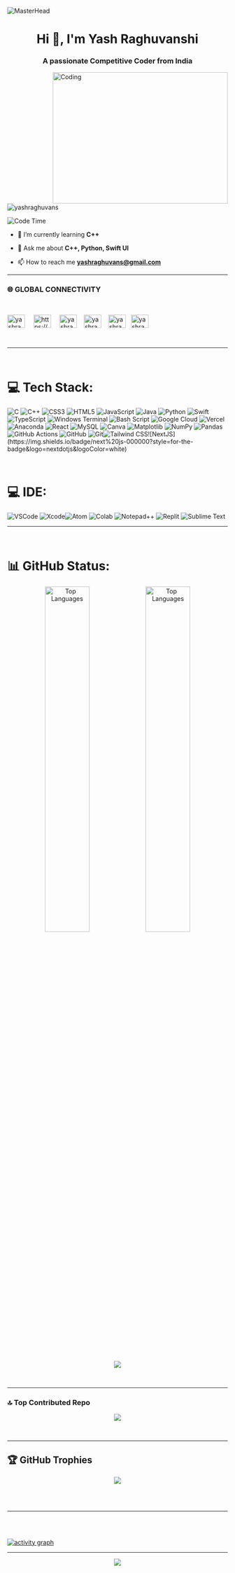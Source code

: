 ![MasterHead](https://user-images.githubusercontent.com/90236635/232446433-d5540fa2-fe28-4bb8-b929-cdb51fe61336.gif)

<h1 align="center">Hi 👋, I'm Yash Raghuvanshi</h1>
<h3 align="center">A passionate Competitive Coder from India</h3>
<img align="right" alt="Coding" width="400" height="300" src="https://i.giphy.com/78XCFBGOlS6keY1Bil.webp">

<p align="left"> <img src="https://komarev.com/ghpvc/?username=yashraghuvans&label=Profile%20views&color=0e75b6&style=flat" alt="yashraghuvans" /> </p>
<p>
  
  ![Code Time](http://img.shields.io/badge/Code%20Time-3212hrs%205%35mins-blue)
</p>

- 🌱 I’m currently learning **C++**

- 💬 Ask me about **C++, Python, Swift UI**

- 📫 How to reach me **yashraghuvans@gmail.com**

<hr>

### 🌐 **GLOBAL CONNECTIVITY**

<br>

<a href="https://twitter.com/yashraghu2006" target="blank"><img align="center" src="https://raw.githubusercontent.com/rahuldkjain/github-profile-readme-generator/master/src/images/icons/Social/twitter.svg" alt="yashraghu2006" height="30" width="40" /></a> &nbsp; &nbsp;
<a href="http://www.linkedin.com/in/yash-raghuvanshi-a14361287" target="blank"><img align="center" src="https://raw.githubusercontent.com/rahuldkjain/github-profile-readme-generator/master/src/images/icons/Social/linked-in-alt.svg" alt="https://www.linkedin.com/in/yash-raghuvanshi-a14361287/" height="30" width="40" /></a> &nbsp; &nbsp;
<a href="https://instagram.com/yashraghuvanshi1112" target="blank"><img align="center" src="https://raw.githubusercontent.com/rahuldkjain/github-profile-readme-generator/master/src/images/icons/Social/instagram.svg" alt="yashraghuvanshi1112" height="30" width="40" /></a>&nbsp; &nbsp;
<a href="https://www.hackerrank.com/yashraghuvans" target="blank"><img align="center" src="https://raw.githubusercontent.com/rahuldkjain/github-profile-readme-generator/master/src/images/icons/Social/hackerrank.svg" alt="yashraghuvans" height="30" width="40" /></a>&nbsp; &nbsp;
<a href="https://www.leetcode.com/yashraghuvans" target="blank"><img align="center" src="https://raw.githubusercontent.com/rahuldkjain/github-profile-readme-generator/master/src/images/icons/Social/leet-code.svg" alt="yashraghuvans" height="30" width="40" /></a> &nbsp;
<a href="https://auth.geeksforgeeks.org/user/yashraguzgo" target="blank"><img align="center" src="https://raw.githubusercontent.com/rahuldkjain/github-profile-readme-generator/master/src/images/icons/Social/geeks-for-geeks.svg" alt="yashraguzgo" height="30" width="40" /></a>&nbsp; &nbsp;

<br>

---

<br>

# 💻 Tech Stack:
![C](https://img.shields.io/badge/c-%2300599C.svg?style=for-the-badge&logo=c&logoColor=white) ![C++](https://img.shields.io/badge/c++-%2300599C.svg?style=for-the-badge&logo=c%2B%2B&logoColor=white) ![CSS3](https://img.shields.io/badge/css3-%231572B6.svg?style=for-the-badge&logo=css3&logoColor=white) ![HTML5](https://img.shields.io/badge/html5-%23E34F26.svg?style=for-the-badge&logo=html5&logoColor=white) ![JavaScript](https://img.shields.io/badge/javascript-%23323330.svg?style=for-the-badge&logo=javascript&logoColor=%23F7DF1E) ![Java](https://img.shields.io/badge/java-%23ED8B00.svg?style=for-the-badge&logo=openjdk&logoColor=white) ![Python](https://img.shields.io/badge/python-3670A0?style=for-the-badge&logo=python&logoColor=ffdd54) ![Swift](https://img.shields.io/badge/swift-F54A2A?style=for-the-badge&logo=swift&logoColor=white) ![TypeScript](https://img.shields.io/badge/typescript-%23007ACC.svg?style=for-the-badge&logo=typescript&logoColor=white) ![Windows Terminal](https://img.shields.io/badge/Windows%20Terminal-%234D4D4D.svg?style=for-the-badge&logo=windows-terminal&logoColor=white) ![Bash Script](https://img.shields.io/badge/bash_script-%23121011.svg?style=for-the-badge&logo=gnu-bash&logoColor=white) ![Google Cloud](https://img.shields.io/badge/GoogleCloud-%234285F4.svg?style=for-the-badge&logo=google-cloud&logoColor=white) ![Vercel](https://img.shields.io/badge/vercel-%23000000.svg?style=for-the-badge&logo=vercel&logoColor=white) ![Anaconda](https://img.shields.io/badge/Anaconda-%2344A833.svg?style=for-the-badge&logo=anaconda&logoColor=white) ![React](https://img.shields.io/badge/react-%2320232a.svg?style=for-the-badge&logo=react&logoColor=%2361DAFB) ![MySQL](https://img.shields.io/badge/mysql-4479A1.svg?style=for-the-badge&logo=mysql&logoColor=white) ![Canva](https://img.shields.io/badge/Canva-%2300C4CC.svg?style=for-the-badge&logo=Canva&logoColor=white) ![Matplotlib](https://img.shields.io/badge/Matplotlib-%23ffffff.svg?style=for-the-badge&logo=Matplotlib&logoColor=black) ![NumPy](https://img.shields.io/badge/numpy-%23013243.svg?style=for-the-badge&logo=numpy&logoColor=white) ![Pandas](https://img.shields.io/badge/pandas-%23150458.svg?style=for-the-badge&logo=pandas&logoColor=white) ![GitHub Actions](https://img.shields.io/badge/github%20actions-%232671E5.svg?style=for-the-badge&logo=githubactions&logoColor=white) ![GitHub](https://img.shields.io/badge/github-%23121011.svg?style=for-the-badge&logo=github&logoColor=white) ![Git](https://img.shields.io/badge/git-%23F05033.svg?style=for-the-badge&logo=git&logoColor=white)![Tailwind CSS](https://img.shields.io/badge/Tailwind_CSS-%231572B6.svg?style=for-the-badge&logo=tailwindcss&logoColor=white")![NextJS](https://img.shields.io/badge/next%20js-000000?style=for-the-badge&logo=nextdotjs&logoColor=white)

<br>

# 💻 IDE:

![VSCode](https://img.shields.io/badge/VSCode-0078D4?style=for-the-badge&logo=visual%20studio%20code&logoColor=white) ![Xcode](https://img.shields.io/badge/Xcode-007ACC?style=for-the-badge&logo=Xcode&logoColor=white)![Atom](https://img.shields.io/badge/Atom-66595C?style=for-the-badge&logo=Atom&logoColor=white) ![Colab](https://img.shields.io/badge/Colab-F9AB00?style=for-the-badge&logo=googlecolab&color=525252) ![Notepad++](https://img.shields.io/badge/Notepad++-90E59A.svg?style=for-the-badge&logo=notepad%2B%2B&logoColor=black)
![Replit](https://img.shields.io/badge/replit-667881?style=for-the-badge&logo=replit&logoColor=white) ![Sublime Text](https://img.shields.io/badge/sublime_text-%23575757.svg?&style=for-the-badge&logo=sublime-text&logoColor=important) 

---

<br>

# 📊 GitHub Status:
<div align="center">
  <img src="https://github-readme-stats.vercel.app/api?username=yashraghuvans&theme=radical&hide_border=true&include_all_commits=true&count_private=false" alt="Top Languages" width="45%">
  <img src="https://github-readme-stats.vercel.app/api/top-langs/?username=yashraghuvans&theme=radical&hide_border=true&layout=compact" alt="Top Languages" width="45%"/>
  
  ![](https://nirzak-streak-stats.vercel.app/?user=yashraghuvans&theme=radical&hide_border=false)
   
</div>

<br>

---

### 🔝 Top Contributed Repo

<div align="center">
  
![](https://github-contributor-stats.vercel.app/api?username=yashraghuvans&limit=5&theme=dark&combine_all_yearly_contributions=true)

</div>
<br>

---


## 🏆 GitHub Trophies

<div align='center'>
  
![](https://github-profile-trophy.vercel.app/?username=yashraghuvans&theme=radical&no-frame=false&no-bg=true&margin-w=4)
</div>

<p>
<br><br><hr><br><br>
  
[![activity graph](https://github-readme-activity-graph.vercel.app/graph?username=yashraghuvans&theme=react-dark)](https://github.com/ashutosh00710/github-readme-activity-graph)

</p>
<hr>



<p align="center">
  <img src="https://capsule-render.vercel.app/api?type=waving&color=gradient&height=100&width=900&section=footer"/>
</p>
